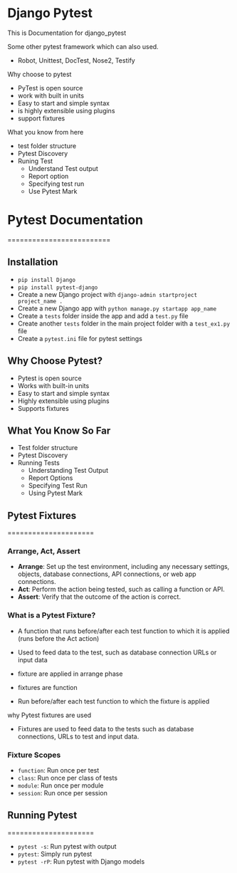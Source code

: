 # Django Pytest

This is Documentation for django_pytest

Some other pytest framework which can also used.
- Robot, Unittest, DocTest, Nose2, Testify


Why choose to pytest

- PyTest is open source 
- work with built in units
- Easy to start and simple syntax
- is highly extensible using plugins
- support fixtures

What you know from here
- test folder structure
- Pytest Discovery
- Runing Test
    - Understand Test output
    - Report option
    - Specifying test run
    - Use Pytest Mark

# Pytest Documentation
=========================

## Installation

* `pip install Django`
* `pip install pytest-django`
* Create a new Django project with `django-admin startproject project_name .`
* Create a new Django app with `python manage.py startapp app_name`
* Create a `tests` folder inside the app and add a `test.py` file
* Create another `tests` folder in the main project folder with a `test_ex1.py` file
* Create a `pytest.ini` file for pytest settings

## Why Choose Pytest?

* Pytest is open source
* Works with built-in units
* Easy to start and simple syntax
* Highly extensible using plugins
* Supports fixtures

## What You Know So Far

* Test folder structure
* Pytest Discovery
* Running Tests
	+ Understanding Test Output
	+ Report Options
	+ Specifying Test Run
	+ Using Pytest Mark

## Pytest Fixtures
=====================

### Arrange, Act, Assert

* **Arrange**: Set up the test environment, including any necessary settings, objects, database connections, API connections, or web app connections.
* **Act**: Perform the action being tested, such as calling a function or API.
* **Assert**: Verify that the outcome of the action is correct.

### What is a Pytest Fixture?

* A function that runs before/after each test function to which it is applied (runs before the Act action)
* Used to feed data to the test, such as database connection URLs or input data

* fixture are applied in arrange phase
* fixtures are function
* Run before/after each test function to which the fixture is applied

why Pytest fixtures are used
- Fixtures are used to feed data to the tests such as database connections, URLs to test and input data.



### Fixture Scopes

* `function`: Run once per test
* `class`: Run once per class of tests
* `module`: Run once per module
* `session`: Run once per session

## Running Pytest
=====================

* `pytest -s`: Run pytest with output
* `pytest`: Simply run pytest
* `pytest -rP`: Run pytest with Django models


